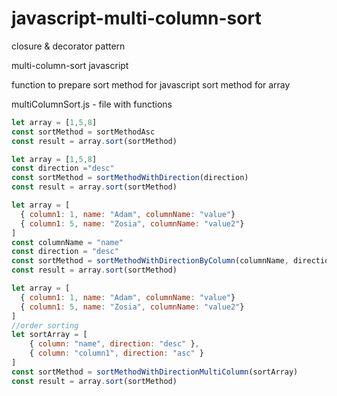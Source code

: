 # javascript-multi-column-sort
closure &amp; decorator pattern

multi-column-sort javascript


function to prepare sort method for javascript sort method for array

multiColumnSort.js - file with functions
```javascript
let array = [1,5,8]
const sortMethod = sortMethodAsc
const result = array.sort(sortMethod)
```

```javascript
let array = [1,5,8]
const direction ="desc"
const sortMethod = sortMethodWithDirection(direction)
const result = array.sort(sortMethod)
```

```javascript
let array = [
  { column1: 1, name: "Adam", columnName: "value"}
  { column1: 5, name: "Zosia", columnName: "value2"}
]
const columnName = "name"
const direction = "desc"
const sortMethod = sortMethodWithDirectionByColumn(columnName, direction)
const result = array.sort(sortMethod)
```

```javascript
let array = [
  { column1: 1, name: "Adam", columnName: "value"}
  { column1: 5, name: "Zosia", columnName: "value2"}
]
//order sorting
let sortArray = [
    { column: "name", direction: "desc" },
    { column: "column1", direction: "asc" }
]
const sortMethod = sortMethodWithDirectionMultiColumn(sortArray)
const result = array.sort(sortMethod)
```
